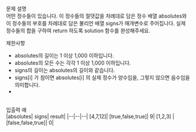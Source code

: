 문제 설명<br>
어떤 정수들이 있습니다. 이 정수들의 절댓값을 차례대로 담은 정수 배열 absolutes와 이 정수들의 부호를 차례대로 담은 불리언 배열 signs가 매개변수로 주어집니다. 실제 정수들의 합을 구하여 return 하도록 solution 함수를 완성해주세요.

제한사항<br>

- absolutes의 길이는 1 이상 1,000 이하입니다.
- absolutes의 모든 수는 각각 1 이상 1,000 이하입니다.
- signs의 길이는 absolutes의 길이와 같습니다.
- signs[i] 가 참이면 absolutes[i] 의 실제 정수가 양수임을, 그렇지 않으면 음수임을 의미합니다.<br>
- 
<br>
입출력 예<br>
|absolutes|	signs|	result|
|--|--|--|
[4,7,12]|	[true,false,true]|	9|
[1,2,3]	|[false,false,true]|	0|